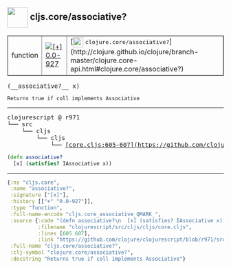 ## <img width="48px" valign="middle" src="http://i.imgur.com/Hi20huC.png"> cljs.core/associative?

 <table border="1">
<tr>
<td>function</td>
<td><a href="https://github.com/cljsinfo/api-refs/tree/0.0-927"><img valign="middle" alt="[+] 0.0-927" src="https://img.shields.io/badge/+-0.0--927-lightgrey.svg"></a> </td>
<td>
[<img height="24px" valign="middle" src="http://i.imgur.com/1GjPKvB.png"> <samp>clojure.core/associative?</samp>](http://clojure.github.io/clojure/branch-master/clojure.core-api.html#clojure.core/associative?)
</td>
</tr>
</table>

 <samp>
(__associative?__ x)<br>
</samp>

```
Returns true if coll implements Associative
```

---

 <pre>
clojurescript @ r971
└── src
    └── cljs
        └── cljs
            └── <ins>[core.cljs:605-607](https://github.com/clojure/clojurescript/blob/r971/src/cljs/cljs/core.cljs#L605-L607)</ins>
</pre>

```clj
(defn associative?
  [x] (satisfies? IAssociative x))
```


---

```clj
{:ns "cljs.core",
 :name "associative?",
 :signature ["[x]"],
 :history [["+" "0.0-927"]],
 :type "function",
 :full-name-encode "cljs.core_associative_QMARK_",
 :source {:code "(defn associative?\n  [x] (satisfies? IAssociative x))",
          :filename "clojurescript/src/cljs/cljs/core.cljs",
          :lines [605 607],
          :link "https://github.com/clojure/clojurescript/blob/r971/src/cljs/cljs/core.cljs#L605-L607"},
 :full-name "cljs.core/associative?",
 :clj-symbol "clojure.core/associative?",
 :docstring "Returns true if coll implements Associative"}

```
